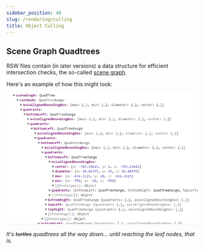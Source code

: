 ```yaml
---
sidebar_position: 40
slug: /rendering/culling
title: Object Culling
---
```


## Scene Graph Quadtrees

RSW files contain (in later versions) a data structure for efficient intersection checks, the so-called [scene graph](/file-formats/rsw#scene-graph-quadtree).

Here's an example of how this might look:

![rsw-scenegraph-example.png](rsw-scenegraph-example.png)

_It's ~~turtles~~ quadtrees all the way down... until reaching the leaf nodes, that is._
